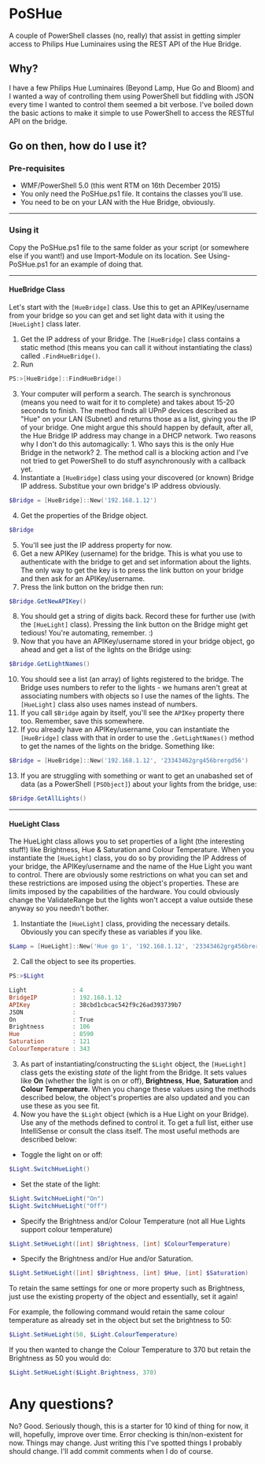 # PoSHue
A couple of PowerShell classes (no, really) that assist in getting simpler access to Philips Hue Luminaires using the REST API of the Hue Bridge.

## Why?
I have a few Philips Hue Luminaires (Beyond Lamp, Hue Go and Bloom) and I wanted a way of controlling them using PowerShell but fiddling with JSON every time I wanted to control them seemed a bit verbose. I've boiled down the basic actions to make it simple to use PowerShell to access the RESTful API on the bridge.

## Go on then, how do I use it?
### Pre-requisites
 * WMF/PowerShell 5.0 (this went RTM on 16th December 2015)
 * You only need the PoSHue.ps1 file. It contains the classes you'll use.
 * You need to be on your LAN with the Hue Bridge, obviously.

---

### Using it
Copy the PoSHue.ps1 file to the same folder as your script (or somewhere else if you want!) and use Import-Module on its location. See Using-PoSHue.ps1 for an example of doing that.

----

#### HueBridge Class
Let's start with the ```[HueBridge]``` class. Use this to get an APIKey/username from your bridge so you can get and set light data with it using the ```[HueLight]``` class later.
 1. Get the IP address of your Bridge. The ```[HueBridge]``` class contains a static method (this means you can call it without instantiating the class) called ```.FindHueBridge()```.
 2. Run 
 ```powershell
 PS:>[HueBridge]::FindHueBridge()
 ```
 3. Your computer will perform a search. The search is synchronous (means you need to wait for it to complete) and takes about 15-20 seconds to finish. The method finds all UPnP devices described as "Hue" on your LAN (Subnet) and returns those as a list, giving you the IP of your bridge. One might argue this should happen by default, after all, the Hue Bridge IP address may change in a DHCP network. Two reasons why I don't do this automagically: 1. Who says this is the only Hue Bridge in the network? 2. The method call is a blocking action and I've not tried to get PowerShell to do stuff asynchronously with a callback yet.
 3. Instantiate a ```[HueBridge]``` class using your discovered (or known) Bridge IP address. Substitue your own bridge's IP address obviously.
 ```powershell
 $Bridge = [HueBridge]::New('192.168.1.12')
 ```
 4. Get the properties of the Bridge object.
 ```powershell
 $Bridge
 ```
 5. You'll see just the IP address property for now.
 6. Get a new APIKey (username) for the bridge. This is what you use to authenticate with the bridge to get and set information about the lights. The only way to get the key is to press the link button on your bridge and then ask for an APIKey/username.
 7. Press the link button on the bridge then run:
 ```powershell
 $Bridge.GetNewAPIKey()
 ```
 8. You should get a string of digits back. Record these for further use (with the ```[HueLight]``` class). Pressing the link button on the Bridge might get tedious! You're automating, remember. :)
 9. Now that you have an APIKey/username stored in your bridge object, go ahead and get a list of the lights on the Bridge using:
 ```powershell
 $Bridge.GetLightNames()
 ```
 10. You should see a list (an array) of lights registered to the bridge. The Bridge uses numbers to refer to the lights - we humans aren't great at associating numbers with objects so I use the names of the lights. The ```[HueLight]``` class also uses names instead of numbers.
 11. If you call ```$Bridge``` again by itself, you'll see the ```APIKey``` property there too. Remember, save this somewhere.
 12. If you already have an APIKey/username, you can instantiate the ```[HueBridge]``` class with that in order to use the ```.GetLightNames()``` method to get the names of the lights on the bridge. Something like: 
 ```powershell
 $Bridge = [HueBridge]::New('192.168.1.12', '23343462grg456brergd56')
 ```
 13. If you are struggling with something or want to get an unabashed set of data (as a PowerShell ```[PSObject]```) about your lights from the bridge, use:
 ```powershell
 $Bridge.GetAllLights()
 ```

---

#### HueLight Class
The HueLight class allows you to set properties of a light (the interesting stuff!) like Brightness, Hue & Saturation and Colour Temperature. When you instantiate the ```[HueLight]``` class, you do so by providing the IP Address of your bridge, the APIKey/username and the name of the Hue Light you want to control.
There are obviously some restrictions on what you can set and these restrictions are imposed using the object's properties. These are limits imposed by the capabilities of the hardware. You could obviously change the ValidateRange but the lights won't accept a value outside these anyway so you needn't bother.
 1. Instantiate the ```[HueLight]``` class, providing the necessary details. Obviously you can specify these as variables if you like.
 ```powershell
 $Lamp = [HueLight]::New('Hue go 1', '192.168.1.12', '23343462grg456brergd56')
 ```
 2. Call the object to see its properties.
 ```powershell
 PS:>$Light
 
 Light             : 4
 BridgeIP          : 192.168.1.12
 APIKey            : 38cbd1cbcac542f9c26ad393739b7
 JSON              : 
 On                : True
 Brightness        : 106
 Hue               : 8590
 Saturation        : 121
 ColourTemperature : 343
 
 ```
 3. As part of instantiating/constructing the ```$Light``` object, the ```[HueLight]``` class gets the existing *state* of the light from the Bridge. It sets values like **On** (whether the light is on or off), **Brightness**, **Hue**, **Saturation** and **Colour Temperature**. When you change these values using the methods described below, the object's properties are also updated and you can use these as you see fit.
 4. Now you have the ```$Light``` object (which is a Hue Light on your Bridge). Use any of the methods defined to control it. To get a full list, either use IntelliSense or consult the class itself. The most useful methods are described below:
  * Toggle the light on or off:
 ```powershell
 $Light.SwitchHueLight()
 ```
  * Set the state of the light:
 ```powershell
 $Light.SwitchHueLight("On")
 $Light.SwitchHueLight("Off")
 ```
  * Specify the Brightness and/or Colour Temperature (not all Hue Lights support colour temperature)
 ```powershell
 $Light.SetHueLight([int] $Brightness, [int] $ColourTemperature)
 ``` 
  * Specify the Brightness and/or Hue and/or Saturation.
  ```powershell
  $Light.SetHueLight([int] $Brightness, [int] $Hue, [int] $Saturation)
  ```

To retain the same settings for one or more property such as Brightness, just use the existing property of the object and essentially, set it again!

For example, the following command would retain the same colour temperature as already set in the object but set the brightness to 50:
```powershell
$Light.SetHueLight(50, $Light.ColourTemperature)
```
If you then wanted to change the Colour Temperature to 370 but retain the Brightness as 50 you would do: 
```powershell
$Light.SetHueLight($Light.Brightness, 370)
```  

# Any questions?
No? Good.
Seriously though, this is a starter for 10 kind of thing for now, it will, hopefully, improve over time. Error checking is thin/non-existent for now. Things may change. Just writing this I've spotted things I probably should change. I'll add commit comments when I do of course.